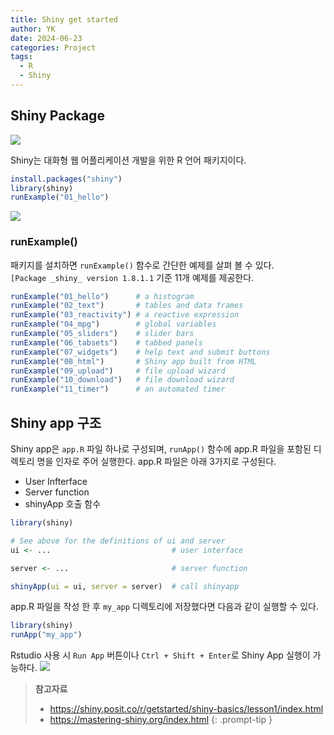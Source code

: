 ```yaml
---
title: Shiny get started
author: YK
date: 2024-06-23
categories: Project
tags:
  - R
  - Shiny
---
```

## Shiny Package
![](https://shiny.posit.co/images/shiny-solo.png)

Shiny는 대화형 웹 어플리케이션 개발을 위한 R 언어 패키지이다.

```r
install.packages("shiny")
library(shiny)
runExample("01_hello")
```

![](https://shiny.posit.co/r/getstarted/shiny-basics/lesson1/images/01_hello.png)
### runExample()
패키지를 설치하면 `runExample()` 함수로 간단한 예제를 살펴 볼 수 있다. `[Package _shiny_ version 1.8.1.1` 기준 11개 예제를 제공한다.

```r
runExample("01_hello")      # a histogram
runExample("02_text")       # tables and data frames
runExample("03_reactivity") # a reactive expression
runExample("04_mpg")        # global variables
runExample("05_sliders")    # slider bars
runExample("06_tabsets")    # tabbed panels
runExample("07_widgets")    # help text and submit buttons
runExample("08_html")       # Shiny app built from HTML
runExample("09_upload")     # file upload wizard
runExample("10_download")   # file download wizard
runExample("11_timer")      # an automated timer
```

## Shiny app 구조
Shiny app은 `app.R` 파일 하나로 구성되며, `runApp()` 함수에 app.R 파일을 포함된 디렉토리 명을 인자로 주어 실행한다. app.R 파일은 아래 3가지로 구성된다.
- User Infterface
- Server function
- shinyApp 호출 함수

```r
library(shiny)

# See above for the definitions of ui and server
ui <- ...                           # user interface

server <- ...                       # server function

shinyApp(ui = ui, server = server)  # call shinyapp
```

app.R 파일을 작성 한 후 `my_app` 디렉토리에 저장했다면 다음과 같이 실행할 수 있다.
```r
library(shiny)
runApp("my_app")
```

Rstudio 사용 시 `Run App` 버튼이나 `Ctrl + Shift + Enter`로 Shiny App 실행이 가능하다.
![](https://shiny.posit.co/r/getstarted/shiny-basics/lesson1/images/run-app.png)

> **참고자료**
>  - https://shiny.posit.co/r/getstarted/shiny-basics/lesson1/index.html
>  - https://mastering-shiny.org/index.html
{: .prompt-tip }
